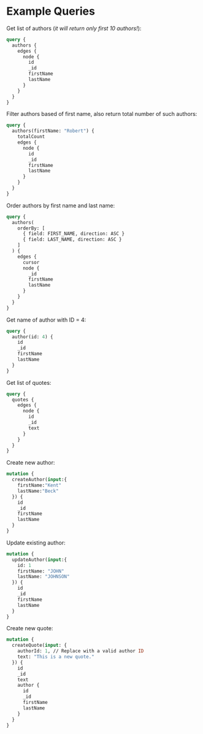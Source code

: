 # Example Queries

Get list of authors (_it will return only first 10 authors!_):

```graphql
query {
  authors {
    edges {
      node {
        id
        _id
        firstName
        lastName
      }
    }
  }
}
```

Filter authors based of first name, also return total number of such authors:

```graphql
query {
  authors(firstName: "Robert") {
    totalCount
    edges {
      node {
        id
        _id
        firstName
        lastName
      }
    }
  }
}
```

Order authors by first name and last name:

```graphql
query {
  authors(
    orderBy: [
      { field: FIRST_NAME, direction: ASC }
      { field: LAST_NAME, direction: ASC }
    ]
  ) {
    edges {
      cursor
      node {
        _id
        firstName
        lastName
      }
    }
  }
}
```

Get name of author with ID = 4:

```GraphQL
query {
  author(id: 4) {
    id
    _id
    firstName
    lastName
  }
}
```

Get list of quotes:

```GraphQL
query {
  quotes {
    edges {
      node {
        id
        _id
        text
      }
    }
  }
}
```

Create new author:

```GraphQL
mutation {
  createAuthor(input:{
    firstName:"Kent"
    lastName:"Beck"
  }) {
    id
    _id
    firstName
    lastName
  }
}
```

Update existing author:

```GraphQL
mutation {
  updateAuthor(input:{
    id: 1
    firstName: "JOHN"
    lastName: "JOHNSON"
  }) {
    id
    _id
    firstName
    lastName
  }
}
```

Create new quote:

```GraphQL
mutation {
  createQuote(input: {
    authorId: 1, // Replace with a valid author ID
    text: "This is a new quote."
  }) {
    id
    _id
    text
    author {
      id
      _id
      firstName
      lastName
    }
  }
}
```

